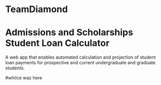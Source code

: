 # TeamDiamond
# Admissions and Scholarships Student Loan Calculator
A web app that enables automated calculation and projection of student loan payments for prospective and current undergraduate and graduate students.

#whilce waz here
